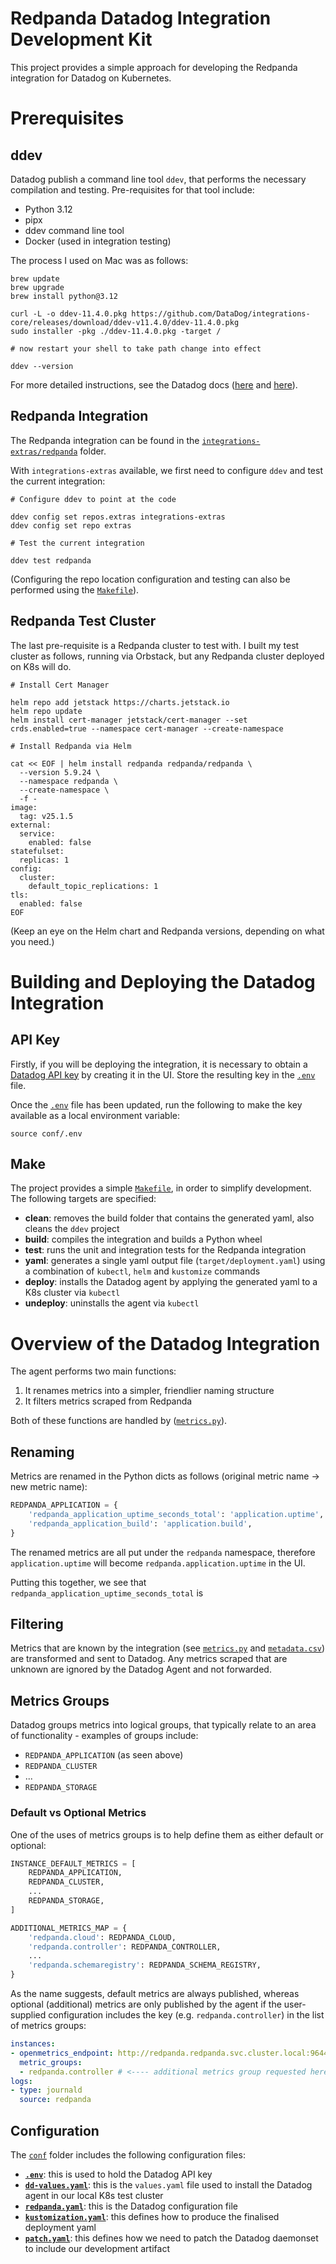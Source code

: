 # Redpanda Datadog Integration Development Kit

This project provides a simple approach for developing the Redpanda integration for Datadog on Kubernetes.

# Prerequisites

## ddev

Datadog publish a command line tool `ddev`, that performs the necessary compilation and testing. Pre-requisites for that
tool include:

- Python 3.12
- pipx
- ddev command line tool
- Docker (used in integration testing)

The process I used on Mac was as follows:

```shell
brew update
brew upgrade
brew install python@3.12

curl -L -o ddev-11.4.0.pkg https://github.com/DataDog/integrations-core/releases/download/ddev-v11.4.0/ddev-11.4.0.pkg
sudo installer -pkg ./ddev-11.4.0.pkg -target /

# now restart your shell to take path change into effect

ddev --version
```

For more detailed instructions, see the Datadog docs ([here](https://datadoghq.dev/integrations-core/setup/) and
[here](https://docs.datadoghq.com/developers/integrations/python/?tab=macos#install-from-the-command-line)).

## Redpanda Integration

The Redpanda integration can be found in the [`integrations-extras/redpanda`](integrations-extras/redpanda) folder.

With `integrations-extras` available, we first need to configure `ddev` and test the current integration:

```shell
# Configure ddev to point at the code

ddev config set repos.extras integrations-extras
ddev config set repo extras

# Test the current integration

ddev test redpanda
```

(Configuring the repo location configuration and testing can also be performed using the [`Makefile`](Makefile)).

## Redpanda Test Cluster

The last pre-requisite is a Redpanda cluster to test with. I built my test cluster as follows, running via Orbstack, but any Redpanda cluster deployed on K8s will do.

```shell
# Install Cert Manager

helm repo add jetstack https://charts.jetstack.io
helm repo update
helm install cert-manager jetstack/cert-manager --set crds.enabled=true --namespace cert-manager --create-namespace

# Install Redpanda via Helm

cat << EOF | helm install redpanda redpanda/redpanda \
  --version 5.9.24 \
  --namespace redpanda \
  --create-namespace \
  -f -
image:
  tag: v25.1.5
external:
  service:
    enabled: false
statefulset:
  replicas: 1
config:
  cluster:
    default_topic_replications: 1
tls:
  enabled: false
EOF
```

(Keep an eye on the Helm chart and Redpanda versions, depending on what you need.)

# Building and Deploying the Datadog Integration

## API Key

Firstly, if you will be deploying the integration, it is necessary to obtain a [Datadog API key](https://app.datadoghq.com/organization-settings/api-keys) by creating it in the UI. Store the resulting key in the [`.env`](conf/.env) file.

Once the [`.env`](conf/.env) file has been updated, run the following to make the key available as a local environment variable:

```shell
source conf/.env
```

## Make

The project provides a simple [`Makefile`](Makefile), in order to simplify development. The following targets are specified:

- **clean**: removes the build folder that contains the generated yaml, also cleans the `ddev` project
- **build**: compiles the integration and builds a Python wheel
- **test**: runs the unit and integration tests for the Redpanda integration
- **yaml**: generates a single yaml output file (`target/deployment.yaml`) using a combination of `kubectl`, `helm` and `kustomize` commands
- **deploy**: installs the Datadog agent by applying the generated yaml to a K8s cluster via `kubectl`
- **undeploy**: uninstalls the agent via `kubectl`

# Overview of the Datadog Integration

The agent performs two main functions:

1. It renames metrics into a simpler, friendlier naming structure
2. It filters metrics scraped from Redpanda

Both of these functions are handled by ([`metrics.py`](integrations-extras/redpanda/datadog_checks/redpanda/metrics.py)).

## Renaming

Metrics are renamed in the Python dicts as follows (original metric name -> new metric name):

```Python
REDPANDA_APPLICATION = {
    'redpanda_application_uptime_seconds_total': 'application.uptime',
    'redpanda_application_build': 'application.build',
}
```

The renamed metrics are all put under the `redpanda` namespace, therefore `application.uptime` will become `redpanda.application.uptime` in the UI.

Putting this together, we see that `redpanda_application_uptime_seconds_total` is 

## Filtering

Metrics that are known by the integration (see [`metrics.py`](integrations-extras/redpanda/datadog_checks/redpanda/metrics.py) and [`metadata.csv`](integrations-extras/redpanda/metadata.csv)) are transformed and sent to Datadog. Any metrics scraped that are unknown are ignored by the Datadog Agent and not forwarded.

## Metrics Groups

Datadog groups metrics into logical groups, that typically relate to an area of functionality - examples of groups include:

- `REDPANDA_APPLICATION` (as seen above)
- `REDPANDA_CLUSTER`
- ...
- `REDPANDA_STORAGE`

### Default vs Optional Metrics

One of the uses of metrics groups is to help define them as either default or optional:

```python
INSTANCE_DEFAULT_METRICS = [
    REDPANDA_APPLICATION,
    REDPANDA_CLUSTER,
    ...
    REDPANDA_STORAGE,
]

ADDITIONAL_METRICS_MAP = {
    'redpanda.cloud': REDPANDA_CLOUD,
    'redpanda.controller': REDPANDA_CONTROLLER,
    ...
    'redpanda.schemaregistry': REDPANDA_SCHEMA_REGISTRY,
}
```

As the name suggests, default metrics are always published, whereas optional (additional) metrics are only published by
the agent if the user-supplied configuration includes the key (e.g. `redpanda.controller`) in the list of metrics groups:

```yaml
instances:
- openmetrics_endpoint: http://redpanda.redpanda.svc.cluster.local:9644/public_metrics
  metric_groups:
  - redpanda.controller # <---- additional metrics group requested here
logs:
- type: journald
  source: redpanda
```

## Configuration

The [`conf`](conf) folder includes the following configuration files:

- **[`.env`](conf/.env)**: this is used to hold the Datadog API key
- **[`dd-values.yaml`](conf/dd-values.yaml)**: this is the `values.yaml` file used to install the Datadog agent in our local K8s test cluster
- **[`redpanda.yaml`](conf/redpanda.yaml)**: this is the Datadog configuration file
- **[`kustomization.yaml`](conf/kustomization.yaml)**: this defines how to produce the finalised deployment yaml
- **[`patch.yaml`](conf/patch.yaml)**: this defines how we need to patch the Datadog daemonset to include our development artifact